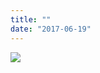 ```yaml
---
title: ""
date: "2017-06-19"
---
```


[![](https://gilcreque.files.wordpress.com/2017/06/img_8573.jpg)](https://gilcreque.files.wordpress.com/2017/06/img_8573.jpg)
